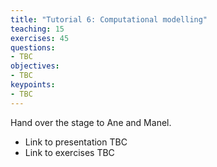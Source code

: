 ```yaml
---
title: "Tutorial 6: Computational modelling"
teaching: 15
exercises: 45
questions:
- TBC
objectives:
- TBC
keypoints:
- TBC
---
```


Hand over the stage to Ane and Manel.

- Link to presentation TBC
- Link to exercises TBC